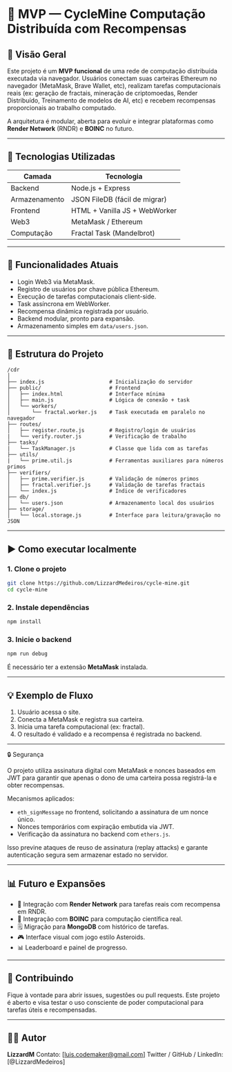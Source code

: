 # 🧠 MVP — CycleMine Computação Distribuída com Recompensas

## 📌 Visão Geral

Este projeto é um **MVP funcional** de uma rede de computação distribuída executada via navegador. Usuários conectam suas carteiras Ethereum no navegador (MetaMask, Brave Wallet, etc), realizam tarefas computacionais reais (ex: geração de fractais, mineração de criptomoedas, Render Distribuído, Treinamento de modelos de AI, etc) e recebem recompensas proporcionais ao trabalho computado.

A arquitetura é modular, aberta para evoluir e integrar plataformas como **Render Network** (RNDR) e **BOINC** no futuro.

---

## 🔧 Tecnologias Utilizadas

| Camada        | Tecnologia                    |
| ------------- | ----------------------------- |
| Backend       | Node.js + Express             |
| Armazenamento | JSON FileDB (fácil de migrar) |
| Frontend      | HTML + Vanilla JS + WebWorker |
| Web3          | MetaMask / Ethereum           |
| Computação    | Fractal Task (Mandelbrot)     |

---

## 🔹 Funcionalidades Atuais

* Login Web3 via MetaMask.
* Registro de usuários por chave pública Ethereum.
* Execução de tarefas computacionais client-side.
* Task assíncrona em WebWorker.
* Recompensa dinâmica registrada por usuário.
* Backend modular, pronto para expansão.
* Armazenamento simples em `data/users.json`.

---

## 📁 Estrutura do Projeto

```
/cdr
│
├── index.js                     # Inicialização do servidor
├── public/                      # Frontend
│   ├── index.html               # Interface mínima
│   ├── main.js                  # Lógica de conexão + task
│   └── workers/
│       └── fractal.worker.js    # Task executada em paralelo no navegador
├── routes/
│   ├── register.route.js        # Registro/login de usuários
|   └── verify.router.js         # Verificação de trabalho
├── tasks/
|   └── TaskManager.js           # Classe que lida com as tarefas
├── utils/
|   └── prime.util.js            # Ferramentas auxiliares para números primos
├── verifiers/
│   ├── prime.verifier.js        # Validação de números primos
│   ├── fractal.verifier.js      # Validação de tarefas fractais
│   └── index.js                 # Indice de verificadores
├── db/
│   └── users.json               # Armazenamento local dos usuários
├── storage/
│   └── local.storage.js         # Interface para leitura/gravação no JSON
```

---

## ▶️ Como executar localmente

### 1. Clone o projeto

```bash
git clone https://github.com/LizzardMedeiros/cycle-mine.git
cd cycle-mine
```

### 2. Instale dependências

```bash
npm install
```

### 3. Inicie o backend

```bash
npm run debug
```

É necessário ter a extensão **MetaMask** instalada.

---

## 💡 Exemplo de Fluxo

1. Usuário acessa o site.
2. Conecta a MetaMask e registra sua carteira.
3. Inicia uma tarefa computacional (ex: fractal).
4. O resultado é validado e a recompensa é registrada no backend.

---

🔒 Segurança

O projeto utiliza assinatura digital com MetaMask e nonces baseados em JWT para garantir que apenas o dono de uma carteira possa registrá-la e obter recompensas.

Mecanismos aplicados:

- `eth_signMessage` no frontend, solicitando a assinatura de um nonce único.
- Nonces temporários com expiração embutida via JWT.
- Verificação da assinatura no backend com `ethers.js`.

Isso previne ataques de reuso de assinatura (replay attacks) e garante autenticação segura sem armazenar estado no servidor.

---

## 📊 Futuro e Expansões

* 🧹 Integração com **Render Network** para tarefas reais com recompensa em RNDR.
* 🚀 Integração com **BOINC** para computação científica real.
* 🗒️ Migração para **MongoDB** com histórico de tarefas.
* 🎮 Interface visual com jogo estilo Asteroids.
* 📊 Leaderboard e painel de progresso.

---

## 🤝 Contribuindo

Fique à vontade para abrir issues, sugestões ou pull requests.
Este projeto é aberto e visa testar o uso consciente de poder computacional para tarefas úteis e recompensadas.

---

## 👨‍🚀 Autor

**LizzardM**
Contato: \[[luis.codemaker@gmail.com](mailto:luis.codemaker@gmail.com)]
Twitter / GitHub / LinkedIn: \[@LizzardMedeiros]
